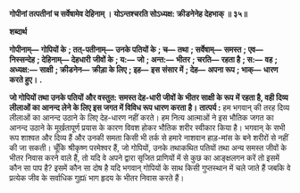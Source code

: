 **गोपीनां तत्पतीनां च सर्वेषामेव देहिनाम् ।** **योऽन्तश्चरति सोऽध्यक्ष: क्रीडनेनेह देहभाक् ॥ ३५॥** 

**शब्दार्थ** 

**गोपीनाम्—** **गोपियों के** **; तत्-पतीनाम्—** **उनके पतियों के** **; च—** **तथा** **; सर्वेषाम्—** **समस्त** **; एव—** **निस्सन्देह** **; देहिनाम्—** **देहधारी** **जीवों के** **; य:—** **जो** **; अन्त:—** **भीतर** **; चरति—** **रहता है** **; स:—** **वह** **; अध्यक्ष:—** **साक्षी** **; क्रीडनेन—** **क्रीड़ा के लिए** **; इह—** **इस** **संसार में** **; देह—** **अपना रूप** **; भाक्—** **धारण करते हुए।** **.** 

**जो गोपियों तथा उनके पतियों और वस्तुत: समस्त देह-धारी जीवों के भीतर साक्षी के रूप** **में रहता है, वही दिव्य लीलाओं का आनन्द लेने के लिए इस जगत में विविध रूप धारण करता** **है।** **तात्पर्य :** हम भगवान् की तरह दिव्य लीलाओं का आनन्द उठाने के लिए देह-धारण नहीं करते। हम नित्य आत्माओं ने इस भौतिक जगत का आनन्द उठाने के मूर्खतापूर्ण प्रयास के कारण विवश होकर भौतिक शरीर स्वीकार किया है। भगवान् के सभी रूप शाश्वत और दिव्य हैं और उनकी समता किसी भी तर्क से हमारे नाशवान हाड़-मांस के बने शरीरों से नहीं की जा सकती। चूँकि श्रीकृष्ण परमेश्वर हैं, जो गोपियों, उनके तथाकथित पतियों तथा अन्य समस्त जीवों के भीतर निवास करने वाले हैं, तो यदि वे अपने द्वारा सृजित प्राणियों में से कुछ का आङ्क्षलगन करें तो इसमें कौन सा पाप है? इसमें कौन सा दोष है यदि भगवान् गोपियों के साथ किसी गुप्तस्थान में चले जाते हैं जबकि वे प्रत्येक जीव के सर्वाधिक गुह्यï भाग हृदय के भीतर निवास करते हैं।  